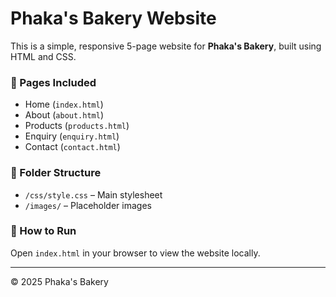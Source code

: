 # Phaka's Bakery Website

This is a simple, responsive 5-page website for **Phaka's Bakery**, built using HTML and CSS.

### 📄 Pages Included
- Home (`index.html`)
- About (`about.html`)
- Products (`products.html`)
- Enquiry (`enquiry.html`)
- Contact (`contact.html`)

### 📁 Folder Structure
- `/css/style.css` – Main stylesheet
- `/images/` – Placeholder images

### 🚀 How to Run
Open `index.html` in your browser to view the website locally.

---

© 2025 Phaka's Bakery
